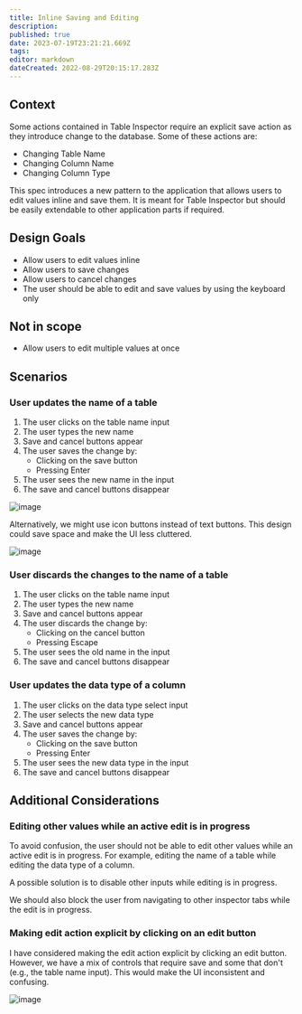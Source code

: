 ```yaml
---
title: Inline Saving and Editing
description: 
published: true
date: 2023-07-19T23:21:21.669Z
tags: 
editor: markdown
dateCreated: 2022-08-29T20:15:17.283Z
---
```


## Context

Some actions contained in Table Inspector require an explicit save action as they introduce change to the database. Some of these actions are:

- Changing Table Name
- Changing Column Name
- Changing Column Type

This spec introduces a new pattern to the application that allows users to edit values inline and save them. It is meant for Table Inspector but should be easily extendable to other application parts if required.

## Design Goals

- Allow users to edit values inline
- Allow users to save changes
- Allow users to cancel changes
- The user should be able to edit and save values by using the keyboard only

## Not in scope

- Allow users to edit multiple values at once

## Scenarios

### User updates the name of a table

1. The user clicks on the table name input
1. The user types the new name
1. Save and cancel buttons appear
1. The user saves the change by:
    - Clicking on the save button
    - Pressing Enter
1. The user sees the new name in the input
1. The save and cancel buttons disappear

![image](/assets/design/specs/inline-save-edit/185621416-fe829bc5-9016-48e4-8633-647b365857ef.png)

Alternatively, we might use icon buttons instead of text buttons. This design could save space and make the UI less cluttered.

![image](/assets/design/specs/inline-save-edit/185630760-1e0360d4-f286-4b99-ab8e-0b22e719ed76.png)

### User discards the changes to the name of a table

1. The user clicks on the table name input
1. The user types the new name
1. Save and cancel buttons appear
1. The user discards the change by:
    - Clicking on the cancel button
    - Pressing Escape
1. The user sees the old name in the input
1. The save and cancel buttons disappear

### User updates the data type of a column

1. The user clicks on the data type select input
1. The user selects the new data type
1. Save and cancel buttons appear
1. The user saves the change by:
    - Clicking on the save button
    - Pressing Enter
1. The user sees the new data type in the input
1. The save and cancel buttons disappear

## Additional Considerations

### Editing other values while an active edit is in progress

To avoid confusion, the user should not be able to edit other values while an active edit is in progress. For example, editing the name of a table while editing the data type of a column.

A possible solution is to disable other inputs while editing is in progress.

We should also block the user from navigating to other inspector tabs while the edit is in progress.

### Making edit action explicit by clicking on an edit button

I have considered making the edit action explicit by clicking an edit button. However, we have a mix of controls that require save and some that don't (e.g., the table name input). This would make the UI inconsistent and confusing.

![image](/assets/design/specs/inline-save-edit/185633330-26a682a5-50b1-4bd0-a4f9-828bed43d0c0.png)
